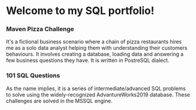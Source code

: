 # Welcome to my SQL portfolio!
### Maven Pizza Challenge
It's a fictional business scenario where a chain of pizza restaurants hires me as a solo data analyst helping them with understanding their customers behaviours. It involves creating a database, loading data and answering a few business questions they have. It is written in PostreSQL dialect.
### 101 SQL Questions
As the name implies, it is a series of intermediate/advanced SQL problems to solve using the widely-recognized AdvantureWorks2019 database. These challenges are solved in the MSSQL engine.
